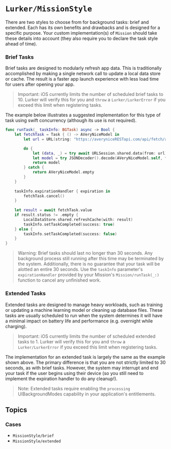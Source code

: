 # ``Lurker/MissionStyle``

There are two styles to choose from for background tasks: brief and extended. Each has its own benefits and drawbacks and is designed for a specific purpose. Your custom implementation(s) of ``Mission`` should take these details into account (they also require you to declare the task style ahead of time).

### Brief Tasks
Brief tasks are designed to modularly refresh app data. This is traditionally accomplished by making a single network call to update a local data store or cache. The result is a faster app launch experience with less load time for users after opening your app.

> Important: iOS currently limits the number of scheduled brief tasks to 10. Lurker will verify this for you and `throw` a ``Lurker/LurkerError`` if you exceed this limit when registering tasks.

The example below illustrates a suggested implementation for this type of task using swift concurrency (although its use is not required).

```swift
func runTask(_ taskInfo: BGTask) async -> Bool {
    let fetchTask = Task { () -> AVeryNiceModel in
        let url = URL(string: "https://averyniceRESTapi.com/api/fetch/averynicemodel")!

        do {
            let (data, _) = try await URLSession.shared.data(from: url)
            let model = try JSONDecoder().decode(AVeryNiceModel.self, from: data)
            return model
        } catch {
            return AVeryNiceModel.empty
        }
    }
    
    taskInfo.expirationHandler { expiration in
        fetchTask.cancel()
    }
    
    let result = await fetchTask.value
    if result.status != .empty {
        LocalDataStore.shared.refreshCache(with: result)
        taskInfo.setTaskCompleted(success: true)
    } else {
        taskInfo.setTaskCompleted(success: false)
    }
}
```

> Warning: Brief tasks should last no longer than 30 seconds. Any background process still running after this time may be terminated by the system. Additionally, there is no guarantee that your task will be alotted an entire 30 seconds. Use the `taskInfo` parameter's `expirationHandler` provided by your Mission's ``Mission/runTask(_:)`` function to cancel any unfinished work.

### Extended Tasks
Extended tasks are designed to manage heavy workloads, such as training or updating a machine learning model or cleaning up database files. These tasks are usually scheduled to run when the system determines it will have a minimal impact on battery life and performance (e.g. overnight while charging). 

> Important: iOS currently limits the number of scheduled extended tasks to 1. Lurker will verify this for you and `throw` a  ``Lurker/LurkerError`` if you exceed this limit when registering tasks.

The implementation for an extended task is largely the same as the example shown above. The primary difference is that you are not strictly limited to 30 seconds, as with brief tasks. However, the system may interrupt and end your task if the user begins using their device (so you still need to implement the expiration handler to do any cleanup!).

> Note: Extended tasks require enabling the `processing` UIBackgroundModes capability in your application's entitlements.

## Topics

### Cases

- ``MissionStyle/brief``
- ``MissionStyle/extended``
